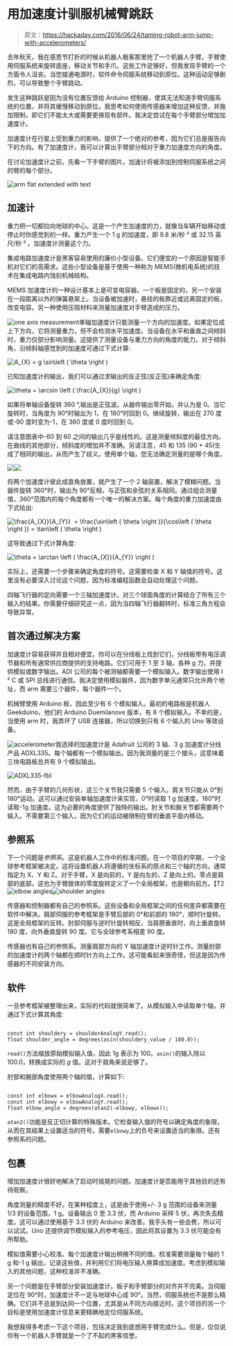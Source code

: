 # 用加速度计驯服机械臂跳跃

> 原文：<https://hackaday.com/2016/06/24/taming-robot-arm-jump-with-accelerometers/>

去年秋天，我在感恩节打折的时候从机器人极客那里抢了一个机器人手臂。手臂使用伺服系统来旋转底座，移动关节和手爪。这些工作足够好，但我发现手臂的一个方面令人沮丧。当您接通电源时，软件命令伺服系统移动到原位。这种运动足够剧烈，可以导致整个手臂跳动。

发生这种跳跃是因为没有位置反馈给 Arduino 控制器，使其无法知道手臂伺服系统的位置，并将其缓慢移动到原位。我思考如何使用传感器来增加这种反馈，并施加限制，即它们不能太大或需要更换现有部件。我决定尝试在每个手臂部分增加加速度计。

加速度计在行星上受到重力的影响，提供了一个绝对的参考，因为它们总是报告向下的方向。有了加速度计，我可以计算出手臂部分相对于重力加速度方向的角度。

在讨论加速度计之前，先看一下手臂的图片。加速计将被添加到控制伺服系统之间的臂的每个部分。

![arm flat extended with text](img/96c2532552992e792a495f4d947730b7.png)

## 加速计

重力把一切都拉向地球的中心。这是一个产生加速度的力，就像当车辆开始移动或停止时你感觉到的一样。重力产生一个 1 g 的加速度，即 9.8 米/秒 ² 或 32.15 英尺/秒 ² 。加速度计测量这个力。

集成电路加速度计是黑客容易使用的廉价小型设备。它们便宜的一个原因是智能手机对它们的高需求。这些小型设备是基于使用一种称为 MEMS(微机电系统)的技术在集成电路内蚀刻机械结构。

MEMS 加速度计的一种设计基本上是可变电容器。一个板是固定的，另一个安装在一段距离以外的弹簧悬架上。当设备被加速时，悬挂的板靠近或远离固定的板，改变电容。另一种使用压阻材料来测量加速度对手臂造成的压力。

![one axis measurement](img/6ebb175db75a9e47552e7ff6d68175f6.png)单轴加速度计只能测量一个方向的加速度。如果定位成上下方向，它将测量重力，但不会检测水平加速度。当设备在水平和垂直之间倾斜时，重力仅部分影响测量。这提供了测量设备与重力方向的角度的能力。对于倾斜角，沿倾斜轴感觉到的加速度可通过下式计算:

![A_{X} = g \sin\left ( \theta \right )  ](img/ade2391d7c15d1ef69b3d063bcb0c9ee.png)

已知加速度计的输出，我们可以通过求输出的反正弦(反正弦)来确定角度:

![\theta = \arcsin \left ( \frac{A_{X}}{g} \right )  ](img/7e8e7a4248be707550c3c096da4b59f7.png)

如果将单轴设备旋转 360 °,输出是正弦波。从器件输出零开始，并认为是 0。当它旋转时，当角度为 90°时输出为 1，在 180°时回到 0。继续旋转，输出在 270 度或-90 度时变为-1，在 360 度或 0 度时回到 0。

请注意图表中-60 到 60 之间的输出几乎是线性的。这是测量倾斜度的最佳方向。在曲线的其他部分，倾斜度的增加并不准确。另请注意，45 和 135 (90 + 45)生成了相同的输出，从而产生了歧义。使用单个轴，您无法确定测量的是哪个角度。

[![](img/1bc32cedb32ed4bcc0722a35af0ec831.png)](https://hackaday.com/2016/06/24/taming-robot-arm-jump-with-accelerometers/angle-of-inclination-2/)[![](img/2b5723af5a26e2b2fd0917b4687ab816.png)](https://hackaday.com/2016/06/24/taming-robot-arm-jump-with-accelerometers/dual-axis-angle-of-inclination/)

将两个加速度计彼此成直角放置，就产生了一个 2 轴装置，解决了模糊问题。当器件旋转 360°时，输出为 90°反相，与正弦和余弦的关系相同。通过组合测量值，360°范围内的每个角度都有一个唯一的解决方案。每个角度的重力加速度由下式给出:

![\frac{A_{X}}{A_{Y}}  = \frac{\sin\left ( \theta \right )}{\cos\left ( \theta \right )} = \tan\left ( \theta \right )](img/5ccd276dccdb02e2df70c31f35936abf.png)

这导致通过下式计算角度:

![\theta = \arctan \left ( \frac{A_{X}}{A_{Y}} \right )  ](img/742b3d58bdaef1f90340419df78fb0a3.png)

实际上，还需要一个步骤来确定角度的符号。这需要检查 X 和 Y 轴值的符号。这里没有必要深入讨论这个问题，因为标准编程函数会自动处理这个问题。

四轴飞行器的定向需要一个三轴加速度计。对三个球面角度的计算结合了所有三个输入的结果。你需要仔细研究这一点，因为当四轴飞行器翻转时，标准三角方程会导致异常。

## 首次通过解决方案

加速度计容易获得并且相对便宜。你可以在分线板上找到它们，分线板带有电压调节器和所有通常供应商提供的支持电路。它们可用于 1 至 3 轴，各种 g 力，并提供模拟或数字输出。ADI 公司的每个被测轴都需要一个模拟输入。数字输出使用 I ² C 或 SPI 总线进行通信。我决定使用模拟器件，因为数字单元通常只允许两个地址，而 arm 需要三个器件，每个器件一个。

机械臂使用 Arduino 板，因此至少有 6 个模拟输入。最初的电路板是机器人 Geekduino，他们的 Arduino Duemilanove 版本，有 8 个模拟输入。不幸的是，当使用 arm 时，我弄坏了 USB 连接器，所以切换到只有 6 个输入的 Uno 等效设备。

![accelerometer](img/756db8c0f2cdc1a0c4a323f346de9f91.png)我选择的加速度计是 Adafruit 公司的 3 轴、3 g 加速度计分线产品 ADXL335。每个轴都有一个模拟输出。因为我测量的是三个接头，这意味着三块电路板总共有 9 个模拟输出。

![ADXL335-fbl](img/0462231bdb4439a5c17e8b1536f6f566.png)

然而，由于手臂的几何形状，这三个关节我只需要 5 个输入。肩关节只能从 0°到 180°运动。这可以通过安装单轴加速度计来实现，0°时读取 1 g 加速度，180°时读取-1g 加速度。这为必要的角度提供了独特的输出。肘关节和腕关节都需要两个输入。不需要第三个输入，因为它们的运动被限制在臂的垂直平面内移动。

## 参照系

下一个问题是*参照系*。这是机器人工作中的标准问题。在一个项目的早期，一个全球参考框架被决定。这将设置机器人将遵循的坐标系的原点和三个轴的方向，通常指定为 X、Y 和 Z。对于手臂，X 是向前的，Y 是向左的，Z 是向上的。零点是肩部的底部。这也为手臂肢体的零度旋转定义了一个全局框架，也是朝向前方。【T2![elbow angles](img/41c97c4114b066230e8cf323c1633c0f.png)![shoulder angles](img/1ab50a786742605914b3de21f4ead7a2.png)

传感器和控制器都有自己的参照系。这些设备和全局框架之间的任何差异都需要在软件中解决。肩部伺服的参考框架是手臂后部的 0°和前部的 180°，顺时针旋转。这是全局框架的反转。肘部伺服与逆时针旋转相反，当肩膀垂直时，向上垂直旋转 180 度，向外垂直旋转 90 度。它与全球参考系相差 90 度。

传感器也有自己的参照系。测量肩部方向的 Y 轴加速度计逆时针工作。测量肘部的加速度计的两个轴都在顺时针方向上工作。这可能看起来很奇怪，但这是因为传感器的不同安装方向。

## 软件

一旦参考框架被整理出来，实际的代码就很简单了。从模拟输入中读取单个轴，并通过下式计算其角度:

```

const int shouldery = shoulderAnalogY.read();
float shoulder_angle = degrees(asin(shouldery_value / 100.0));

```

`read()`方法缩放原始模拟输入值，因此 1g 表示为 100。`asin()`的输入除以 100.0，转换成实际的 *g* 值。这对于肩角来说足够了。

肘部和腕部角度使用两个轴的值，计算如下:

```

const int elbowx = elbowAnalogX.read();
const int elbowy = elbowAnalogY.read();
float elbow_angle = degrees(atan2(-elbowy, elbowx));

```

`atan2()`功能是反正切计算的特殊版本。它检查输入值的符号以确定角度的象限，从而在其结果上设置适当的符号。需要`elbowy`上的负号来设置适当的象限。还有参照系的问题。

## 包裹

增加加速度计很好地解决了启动时摇晃的问题。加速度计是否能用于其他目的还有待观察。

角度测量的精度不好。在某种程度上，这是由于使用+/- 3 g 范围的设备来测量 1/3 的设备范围，1 g。设备输出 0 至 3.3 伏，而 Arduino 采样 5 伏，再次失去精度。这可以通过使用基于 3.3 伏的 Arduino 来改善。我手头有一些会费，所以可以试试。Uno 还提供调节模拟输入的参考电压，因此将其设置为 3.3 伏可能会有所帮助。

模拟值需要小心校准。每个加速度计输出稍微不同的值。校准需要测量每个轴的 1 g 和-1 g 输出，记录这些值，并利用它们将电压输入换算成加速度。考虑到模拟输入的其他问题，这种校准并不准确。

另一个问题是在手臂部分安装加速度计。板子和手臂部分的对齐并不完美。当伺服定位在 90°时，加速度计不一定与地球中心成 90°。当然，伺服系统也不是那么精确。它们并不总是到达同一个位置，尤其是从不同方向接近时。这个项目的另一个目标是使用加速度计信息来更精确地定位伺服系统。

我想我得多考虑一下这个项目，包括决定我到底想用手臂完成什么。但是，仅仅说你有一个机器人手臂就是一个了不起的黑客信誉。